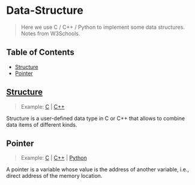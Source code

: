 # Data-Structure

> Here we use C / C++ / Python to implement some data structures. Notes from W3Schools.

## Table of Contents

- [Structure](#Structure)
- [Pointer](#Pointer)

## [Structure](https://www.w3schools.com/cpp/cpp_structs.asp)

> Example: [C](./code/Structure/example.c) | [C++](./code/Structure/example.cpp)

Structure is a user-defined data type in C or C++ that allows to combine data items of different kinds.

## Pointer

> Example: [C](./code/Pointer/example.c) | [C++](./code/Pointer/example.cpp) | [Python](./code/Pointer/example.py)

A pointer is a variable whose value is the address of another variable, i.e., direct address of the memory location.
